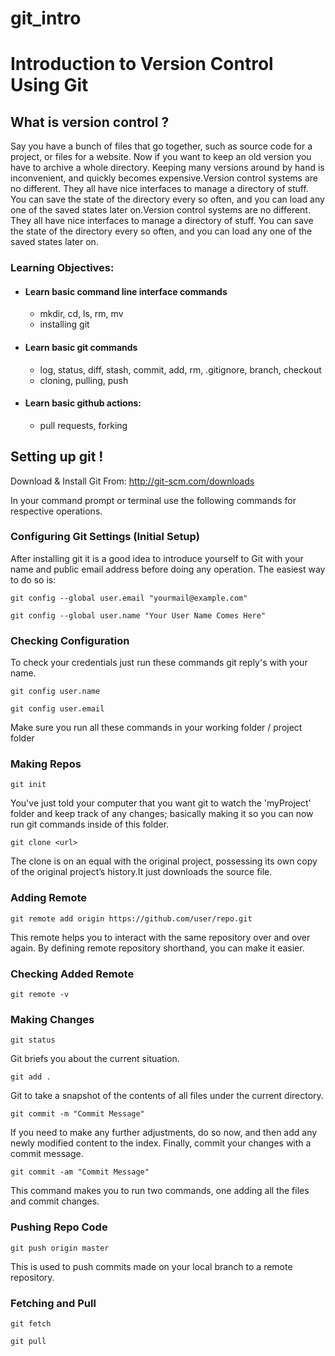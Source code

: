 # git_intro


# Introduction to Version Control Using Git

## What is version control ?

Say you have a bunch of files that go together, such as source code for a project, or files for a website. Now if you want to keep an old version you have to archive a whole directory. Keeping many versions around by hand is inconvenient, and quickly becomes expensive.Version control systems are no different. They all have nice interfaces to manage a directory of stuff. You can save the state of the directory every so often, and you can load any one of the saved states later on.Version control systems are no different. They all have nice interfaces to manage a directory of stuff. You can save the state of the directory every so often, and you can load any one of the saved states later on.

### Learning Objectives:

* #### Learn basic command line interface commands
    * mkdir, cd, ls, rm, mv
    * installing git
* #### Learn basic git commands
    * log, status, diff, stash, commit, add, rm, .gitignore, branch, checkout
    * cloning, pulling, push
* #### Learn basic github actions:
    * pull requests, forking

## Setting up git !

Download & Install Git From: http://git-scm.com/downloads

In your command prompt or terminal use the following commands for respective operations.

### Configuring Git Settings (Initial Setup)

After installing git it is a good idea to introduce yourself to Git with your name and public email address before doing any operation. The easiest way to do so is:

`git config --global user.email "yourmail@example.com"`

`git config --global user.name "Your User Name Comes Here"`

### Checking Configuration

To check your credentials just run these commands git reply's with your name.

`git config user.name`

`git config user.email`

Make sure you run all these commands in your working folder / project folder

### Making Repos

`git init`

You've just told your computer that you want git to watch the 'myProject' folder and keep track of any changes; basically making it so you can now run git commands inside of this folder.

`git clone <url>`

The clone is on an equal with the original project, possessing its own copy of the original project’s history.It just downloads the source file.

### Adding Remote

`git remote add origin https://github.com/user/repo.git`

This remote helps you to interact with the same repository over and over again. By defining remote repository shorthand, you can make it easier.

### Checking Added Remote

`git remote -v`

### Making Changes

`git status`

Git briefs you about the current situation.  

`git add .`

Git to take a snapshot of the contents of all files under the current directory.

`git commit -m "Commit Message"`

If you need to make any further adjustments, do so now, and then add any newly modified content to the index. Finally, commit your changes with a commit message.

`git commit -am "Commit Message"`

This command makes you to run two commands, one adding all the files and commit changes.

### Pushing Repo Code

`git push origin master `

This is used to push commits made on your local branch to a remote repository.

### Fetching and Pull

`git fetch`

`git pull `
